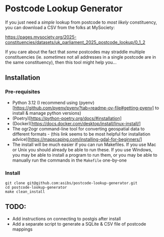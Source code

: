 # Postcode Lookup Generator

If you just need a _simple_ lookup from postcode to _most likely_ constituency, you can download a CSV from the folks
at MySociety:

https://pages.mysociety.org/2025-constituencies/datasets/uk_parliament_2025_postcode_lookup/0_1_2

If you care about the fact that _some_ postcodes may straddle multiple constituencies (ie. _sometimes_ not all
addresses in a single postcode are in the same constituency), then this tool might help you...

## Installation

### Pre-requisites

- Python 3.12 (I recommend using (pyenv)[https://github.com/pyenv/pyenv?tab=readme-ov-file#getting-pyenv] to install
  & manage python versions)
- (Poetry)[https://python-poetry.org/docs/#installation]
- (Docker)[https://docs.docker.com/desktop/install/linux-install/]
- The ogr2ogr command-line tool for converting geospatial data to different formats - (this link seems to be most
  helpful for installation advice)[https://mapscaping.com/installing-gdal-for-beginners/]
- The install will be much easier if you can run Makefiles. If you use Mac or Unix you should already be able to run
  these. If you use Windows, you may be able to install a program to run them, or you may be able to manually run the
  commands in the `Makefile` one-by-one

### Install

```
git clone git@github.com:asibs/postcode-lookup-generator.git
cd postcode-lookup-generator
make clean_install
```

## TODO:

- Add instructions on connecting to postgis after install
- Add a separate script to generate a SQLite & CSV file of postcode mappings